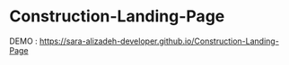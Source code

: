 # Construction-Landing-Page

DEMO : https://sara-alizadeh-developer.github.io/Construction-Landing-Page
